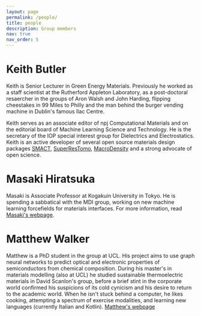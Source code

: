 ```yaml
---
layout: page
permalink: /people/
title: people
description: Group members
nav: true
nav_order: 5
---
```



# Keith Butler

Keith is Senior Lecturer in Green Energy Materials. Previously he worked as a staff
scientist at the Rutherford Appleton Laboratory, as a post-doctoral resaercher in the
groups of Aron Walsh and John Harding, flipping cheestakes in 99 Miles to Philly and
the man behind the burger vending machine in Dublin's famous Ilac Centre. 

Keith serves as an associate editor of npj Computational Materials and on the editorial
board of Machine Learning Science and Technology. He is the secretary of the IOP 
special interest group for Dielectrics and Electrostatics. Keith is an active developer
 of several open source materials design packages [SMACT](https://smact.readthedocs.io/en/latest/introduction.html), [SuperResTomo](https://superres-tomo.readthedocs.io/en/latest/about.html), [MacroDensity](https://github.com/WMD-group/MacroDensity) and a strong advocate of open science.

# Masaki Hiratsuka

Masaki is Associate Professor at Kogakuin University in Tokyo. He is spending a sabbatical with the MDI group, working on new machine learning forcefields for materials interfaces. For more information, read [Masaki's webpage](https://er-web.sc.kogakuin.ac.jp/Profiles/13/0001265/profile.html?lang=en).

# Matthew Walker

Matthew is a PhD student in the group at UCL. His project aims to use graph neural networks to predict optical and electronic properties of semiconductors from chemical composition. During his master's in materials modelling (also at UCL) he studied sustainable thermoelectric materials in David Scanlon's group, before a brief stint in the corporate world confirmed his suspicions of its cold cynicism and his desire to return to the academic world.
When he isn't stuck behind a computer, he likes cooking, attempting a spectrum of exercise modalities, and learning new languages (currently Italian and Kotlin). [Matthew's webpage](https://mattheww98.github.io/)
